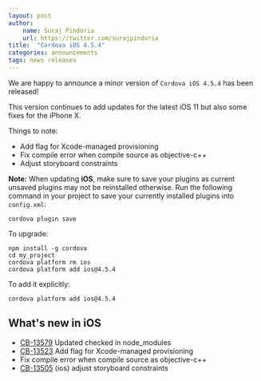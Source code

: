 ```yaml
---
layout: post
author:
    name: Suraj Pindoria
    url: https://twitter.com/surajpindoria
title:  "Cordova iOS 4.5.4"
categories: announcements
tags: news releases
---
```


We are happy to announce a minor version of `Cordova iOS 4.5.4` has been released!

This version continues to add updates for the latest iOS 11 but also some fixes for the iPhone X.

Things to note:

* Add flag for Xcode-managed provisioning
* Fix compile error when compile source as objective-c++
* Adjust storyboard constraints

**Note:** When updating **iOS**, make sure to save your plugins as current unsaved plugins may not be reinstalled otherwise. Run the following command in your project to save your currently installed plugins into `config.xml`:

    cordova plugin save

To upgrade:

    npm install -g cordova
    cd my_project
    cordova platform rm ios
    cordova platform add ios@4.5.4

To add it explicitly:

    cordova platform add ios@4.5.4

<!--more-->
## What's new in iOS

* [CB-13579](https://issues.apache.org/jira/browse/CB-13579) Updated checked in node_modules
* [CB-13523](https://issues.apache.org/jira/browse/CB-13523) Add flag for Xcode-managed provisioning
* Fix compile error when compile source as objective-c++
* [CB-13505](https://issues.apache.org/jira/browse/CB-13505) (ios) adjust storyboard constraints
